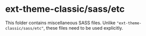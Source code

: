 # ext-theme-classic/sass/etc

This folder contains miscellaneous SASS files. Unlike `"ext-theme-classic/sass/etc"`, these files
need to be used explicitly.
